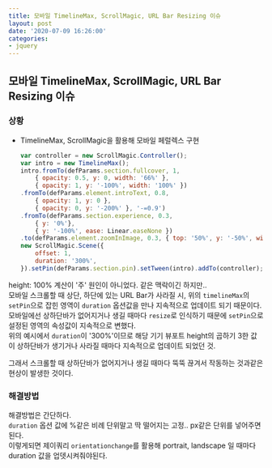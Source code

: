 ```yaml
---
title: 모바일 TimelineMax, ScrollMagic, URL Bar Resizing 이슈
layout: post
date: '2020-07-09 16:26:00'
categories:
- jquery
---
```


## 모바일 TimelineMax, ScrollMagic, URL Bar Resizing 이슈

### 상황
* TimelineMax, ScrollMagic을 활용해 모바일 페럴렉스 구현
  ```javascript
  var controller = new ScrollMagic.Controller();
  var intro = new TimelineMax();
  intro.fromTo(defParams.section.fullcover, 1,
      { opacity: 0.5, y: 0, width: '66%' },
      { opacity: 1, y: '-100%', width: '100%' })
  .fromTo(defParams.element.introText, 0.8,
      { opacity: 1, y: 0 },
      { opacity: 0, y: '-200%' }, '-=0.9')
  .fromTo(defParams.section.experience, 0.3,
      { y: '0%'},
      { y: '-100%', ease: Linear.easeNone })
  .to(defParams.element.zoomInImage, 0.3, { top: '50%', y: '-50%', width: '89%', height: '89%' })
  new ScrollMagic.Scene({
      offset: 1,
      duration: '300%',
  }).setPin(defParams.section.pin).setTween(intro).addTo(controller);
  ```

height: 100% 계산이 '주' 원인이 아니었다. 같은 맥락이긴 하지만..  
모바일 스크롤할 때 상단, 하단에 있는 URL Bar가 사라질 시, 위의 `timelineMax`의 `setPin`으로 잡힌 영역이 `duration` 옵션값을 만나 
지속적으로 업데이트 되기 때문이다.  
모바일에선 상하단바가 없어지거나 생길 때마다 `resize`로 인식하기 때문에 `setPin`으로 설정된 영역의 속성값이 지속적으로 변했다.  
위의 예시에서 `duration`이 '300%'이므로 해당 기기 뷰포트 height의 곱하기 3한 값이 상하단바가 생기거나 사라질 때마다 지속적으로 업데이트 되었던 것.  

그래서 스크롤할 때 상하단바가 없어지거나 생길 때마다 뚝뚝 끊겨서 작동하는 것과같은 현상이 발생한 것이다.

### 해결방법

해결방법은 간단하다.  
`duration` 옵션 값에 %같은 비례 단위말고 딱 떨어지는 고정.. px같은 단위를 넣어주면 된다.  
이렇게되면 제이쿼리 `orientationchange`를 활용해 portrait, landscape 일 때마다 duration 값을 업뎃시켜줘야된다. 